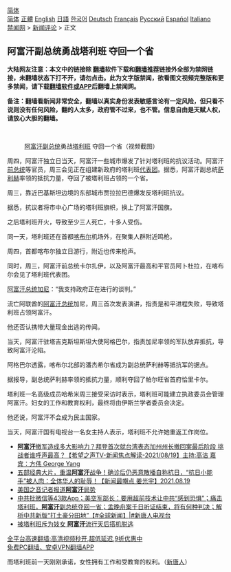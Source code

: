  <!-- 面包屑导航 --> <div class="breadcrumb"><!-- GTranslate: https://gtranslate.io/ -->  <div class="switcher notranslate">  <div class="selected">  <a href="#" onclick="return false;"> 简体</a>  </div>  <div class="option">  <a href="https://www.bannedbook.org" onclick="doGTranslate('zh-CN|zh-CN');jQuery('div.switcher div.selected a').html(jQuery(this).html());return false;" title="简体中文" class="nturl selected"> 简体</a>  <a href="https://www.bannedbook.org/zh-tw/" onclick="doGTranslate('zh-CN|zh-TW');jQuery('div.switcher div.selected a').html(jQuery(this).html());return false;" title="繁體中文" class="nturl"> 正體</a>  <a href="https://www.bannedbook.org/en/" onclick="doGTranslate('zh-CN|en');jQuery('div.switcher div.selected a').html(jQuery(this).html());return false;" title="English" class="nturl"> English</a>  <a href="https://www.bannedbook.org/ja/" onclick="doGTranslate('zh-CN|ja');jQuery('div.switcher div.selected a').html(jQuery(this).html());return false;" title="日本語" class="nturl"> 日語</a>  <a href="https://www.bannedbook.org/ko/" onclick="doGTranslate('zh-CN|ko');jQuery('div.switcher div.selected a').html(jQuery(this).html());return false;" title="한국어" class="nturl"> 한국어</a>  <a href="https://www.bannedbook.org/de/" onclick="doGTranslate('zh-CN|de');jQuery('div.switcher div.selected a').html(jQuery(this).html());return false;" title="Deutsch" class="nturl"> Deutsch</a>  <a href="https://www.bannedbook.org/fr/" onclick="doGTranslate('zh-CN|fr');jQuery('div.switcher div.selected a').html(jQuery(this).html());return false;" title="Français" class="nturl"> Français</a>  <a href="https://www.bannedbook.org/ru/" onclick="doGTranslate('zh-CN|ru');jQuery('div.switcher div.selected a').html(jQuery(this).html());return false;" title="Русский" class="nturl"> Русский</a>  <a href="https://www.bannedbook.org/es/" onclick="doGTranslate('zh-CN|es');jQuery('div.switcher div.selected a').html(jQuery(this).html());return false;" title="Español" class="nturl"> Español</a>  <a href="https://www.bannedbook.org/it/" onclick="doGTranslate('zh-CN|it');jQuery('div.switcher div.selected a').html(jQuery(this).html());return false;" title="Italiano" class="nturl"> Italiano</a>  </div>  </div>      <div class='breadcrumb-sub'><!-- Breadcrumb NavXT 6.3.0 --> <a href="https://www.bannedbook.org/" class="home">禁闻网</a> &gt; <a href="https://www.bannedbook.org/bnews/comments/" class="category">新闻评论</a> &gt; 正文</div></div><h2>阿富汗副总统勇战塔利班 夺回一个省</h2> <p class="notice"><b>大陆网友注意：本文中的链接除 <a href="https://github.com/bannedbook/fanqiang" >翻墙</a>软件下载和<a href="https://github.com/killgcd/justmysocks/blob/master/README.md">翻墙推荐</a>链接外全部为禁网链接，未翻墙状态下打不开，请勿点击。此为文字版禁闻，欲看图文视频完整版和更多禁闻，请下载<a href="https://github.com/bannedbook/fanqiang">翻墙软件或APP</a>后翻墙上禁闻网。</p><p>备注：翻墙看新闻非常安全，翻墙以真实身份发表敏感言论有一定风险，但只看不说则没有任何风险，翻的人太多，政府管不过来，也不管。信息自由是天赋人权，请放心大胆的翻墙。</b></p>  <div class="entry"> <br /> <figure><a href="https://i1.wp.com/upload-images-bucket-v64rleca837do.s3.eu-west-1.amazonaws.com/wp-content/uploads/2021/08/19234200/Screen-Shot-2021-08-19-at-19.26.40.png?fit=1244%2C688&#038;ssl=1" data-caption="阿富汗副总统勇战塔利班    夺回一个省（视频截图）"></a><figcaption class="wp-caption-text"><a href="https://www.bannedbook.org/bnews/tag/%e9%98%bf%e5%af%8c%e6%b1%97/" class="st_tag internal_tag" rel="tag" title="标签 阿富汗 下的日志">阿富汗</a><a href="https://www.bannedbook.org/bnews/tag/%e5%89%af%e6%80%bb%e7%bb%9f/" class="st_tag internal_tag" rel="tag" title="标签 副总统 下的日志">副总统</a>勇战<a href="https://www.bannedbook.org/bnews/tag/%e5%a1%94%e5%88%a9%e7%8f%ad/" class="st_tag internal_tag" rel="tag" title="标签 塔利班 下的日志">塔利班</a>    夺回一个省（视频截图）</figcaption></figure> <p>周四，阿富汗独立日当天，阿富汗一些城市爆发了针对塔利班的抗议活动。阿富汗<a href="https://www.bannedbook.org/bnews/tag/%e5%89%8d%e6%80%bb%e7%bb%9f/" class="st_tag internal_tag" rel="tag" title="标签 前总统 下的日志">前总统</a>等官员，周三会见正在组建新政府的塔利班<a href="https://www.bannedbook.org/bnews/tag/%E4%BB%A3%E8%A1%A8%E5%9B%A2/" class="st_tag internal_tag" rel="tag" title="标签 代表团 下的日志">代表团</a>。据悉，阿富汗副总统<a href="https://www.bannedbook.org/bnews/tag/%E8%90%A8%E5%88%A9%E8%B5%AB/" class="st_tag internal_tag" rel="tag" title="标签 萨利赫 下的日志">萨利赫</a>率领的抵抗力量，夺回了被塔利班占领的一个省。</p> <p>周三，靠近巴基斯坦边境的东部城市贾拉拉巴德爆发反塔利班抗议。</p> <p>据悉，抗议者将市中心广场的塔利班旗帜，换上了阿富汗国旗。</p> <p>之后塔利班开火，导致至少三人死亡，十多人受伤。</p>  <p>同一天，塔利班还在首都<a href="https://www.bannedbook.org/bnews/tag/%E5%96%80%E5%B8%83%E5%B0%94/" class="st_tag internal_tag" rel="tag" title="标签 喀布尔 下的日志">喀布尔</a>机场外，在聚集人群附近鸣枪。</p> <p>周四，首都喀布尔独立日游行，附近也传来枪声。</p> <p>同时，周三，阿富汗前总统卡尔扎伊，以及阿富汗最高和平官员阿卜杜拉，在喀布尔会见了塔利班代表团。</p> <p><a href="https://www.bannedbook.org/bnews/tag/%E9%98%BF%E5%AF%8C%E6%B1%97%E6%80%BB%E7%BB%9F%E5%8A%A0%E5%B0%BC/" class="st_tag internal_tag" rel="tag" title="标签 阿富汗总统加尼 下的日志">阿富汗总统加尼</a>：“我支持政府正在进行的谈判。”</p>  <p>流亡阿联酋的<a href="https://www.bannedbook.org/bnews/tag/%E9%98%BF%E5%AF%8C%E6%B1%97%E6%80%BB%E7%BB%9F/" class="st_tag internal_tag" rel="tag" title="标签 阿富汗总统 下的日志">阿富汗总统</a>加尼，周三首次发表演讲，指责是和平进程失败，导致塔利班占领阿富汗。</p> <p>他还否认携带大量现金出逃的传闻。</p> <p>当天，阿富汗驻塔吉克斯坦斯坦大使阿格巴尔，指责加尼率领的军队放弃抵抗，导致阿富汗沦陷。</p> <p>阿格巴尔透露，喀布尔北部的潘杰希尔省成为副总统萨利赫等抵抗军的据点。</p>  <p>据报导，副总统萨利赫率领的抵抗力量，顺利夺回了帕尔旺省首府恰里卡尔。</p> <p>塔利班一名高级成员哈希米周三接受采访时表示，塔利班可能建立执政委员会管理阿富汗。妇女的工作和教育权利，最终将由伊斯兰学者委员会决定。</p> <p>他还说，阿富汗不会成为民主国家。</p> <p>当天，阿富汗国有电视台一名女主持人表示，塔利班不允许她重返工作岗位。</p>  <ul class='op-related-articles' title='相关阅读'> <li><a href='https://www.bannedbook.org/bnews/comments/20210820/1609539.html' target='_blank'><b>阿富汗</b>撤军造成多大影响力？拜登首次就台湾表态加州州长撤回案最后阶段  挑战者谁呼声最高？【希望之声TV-新闻焦点解读-2021/08/19】主持:高洁  嘉宾：方伟   George Yang</a></li> <li><a href='https://www.bannedbook.org/bnews/comments/20210820/1609537.html' target='_blank'>五部经典大片，重温<b>阿富汗</b>战争！确诊后仍恶意散播自称抗日，“抗日小能手”被人肉：全体华人的耻辱！【新闻最嘲点 姜光宇】2021.08.19</a></li> <li><a href='https://www.bannedbook.org/bnews/worldnews/usa/20210820/1609531.html' target='_blank'>美国之音记者报道<b>阿富汗</b>局势</a></li> <li><a href='https://www.bannedbook.org/bnews/bannedvideo/20210820/1609523.html' target='_blank'>中共批微信等43款App；美空军部长：要用超前技术让中共“感到恐惧”；痛击塔利班，<b>阿富汗</b>副总统夺回一省；孟晚舟案千日听证结束，将有何种判决；解析中共新版“打土豪分田地”【#全球新闻】|#新唐人电视台</a></li> <li><a href='https://www.bannedbook.org/bnews/cnnews/20210820/1609518.html' target='_blank'>被塔利班斥为妓女 <b>阿富汗</b>流行天后搭机脱逃</a></li> </ul> <p class="texttj"> <a href="https://github.com/bannedbook/fanqiang/wiki/V2ray%E6%9C%BA%E5%9C%BA" target="_blank">全平台高速翻墙:高清视频秒开,超低延迟,9折优惠中</a><br/> <a href="https://github.com/bannedbook/fanqiang/wiki/%E7%A6%81%E9%97%BB%E7%BD%91%E5%AE%89%E5%8D%93%E7%BF%BB%E5%A2%99%E6%96%B0%E9%97%BBAPP" target="_blank">免费PC翻墙、安卓VPN翻墙APP</a></p><p>而塔利班前一天刚刚承诺，女性拥有工作和受教育的权利。（<span class='wp_keywordlink_affiliate'><a href="https://www.ntdtv.com/" title="新唐人">新唐人</a></span>）</p><a name='sharetosocial'></a>  <div style="margin-bottom:5px;padding-bottom:5px;clear:both"> <div id="archive-pix-1" class="banner-ads"> <!-- AuctionX Display platform tag START --> <div id="26318x728x90x621x_ADSLOT2" clicktrack="%%CLICK_URL_ESC%%"></div> <!-- AuctionX Display platform tag END --> </div> <div id="archive-pix-2" class="banner-ads"> <!-- AuctionX Display platform tag START --> <div id="26315x300x250x621x_ADSLOT2" clicktrack="%%CLICK_URL_ESC%%"></div> <!-- AuctionX Display platform tag END --> </div> </div>  <div id="archive-pix-1" class="banner-ads"> <!-- AuctionX Display platform tag START --> <div id="26318x728x90x621x_ADSLOT3" clicktrack="%%CLICK_URL_ESC%%"></div> <!-- AuctionX Display platform tag END --> </div> </div><!--END ENTRY--> 